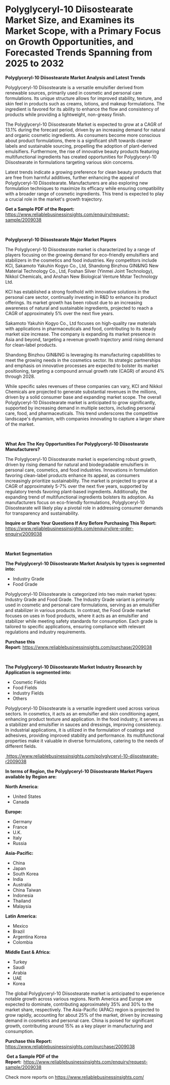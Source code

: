 <p><h1>Polyglyceryl-10 Diisostearate Market Size, and Examines its Market Scope, with a Primary Focus on Growth Opportunities, and Forecasted Trends Spanning from 2025 to 2032</h1></p><p><strong>Polyglyceryl-10 Diisostearate Market Analysis and Latest Trends</strong></p>
<p><p>Polyglyceryl-10 Diisostearate is a versatile emulsifier derived from renewable sources, primarily used in cosmetic and personal care formulations. Its unique structure allows for improved stability, texture, and skin feel in products such as creams, lotions, and makeup formulations. The ingredient is favored for its ability to enhance the flow and consistency of products while providing a lightweight, non-greasy finish.</p><p>The Polyglyceryl-10 Diisostearate Market is expected to grow at a CAGR of 13.1% during the forecast period, driven by an increasing demand for natural and organic cosmetic ingredients. As consumers become more conscious about product formulations, there is a significant shift towards cleaner labels and sustainable sourcing, propelling the adoption of plant-derived emulsifiers. Furthermore, the rise of innovative beauty products featuring multifunctional ingredients has created opportunities for Polyglyceryl-10 Diisostearate in formulations targeting various skin concerns.</p><p>Latest trends indicate a growing preference for clean beauty products that are free from harmful additives, further enhancing the appeal of Polyglyceryl-10 Diisostearate. Manufacturers are also exploring new formulation techniques to maximize its efficacy while ensuring compatibility with a broader range of cosmetic ingredients. This trend is expected to play a crucial role in the market's growth trajectory.</p></p>
<p><strong>Get a Sample PDF of the Report:&nbsp;</strong> <a href="https://www.reliablebusinessinsights.com/enquiry/request-sample/2009038?utm_campaign=101&utm_medium=2&utm_source=Github&utm_content=ia&utm_term=05022025&utm_id=polyglyceryl-10-diisostearate">https://www.reliablebusinessinsights.com/enquiry/request-sample/2009038</a></p>
<p>&nbsp;</p>
<p><strong>Polyglyceryl-10 Diisostearate Major Market Players</strong></p>
<p><p>The Polyglyceryl-10 Diisostearate market is characterized by a range of players focusing on the growing demand for eco-friendly emulsifiers and stabilizers in the cosmetics and food industries. Key competitors include KCI, Sakamoto Yakuhin Kogyo Co., Ltd, Shandong Binzhou GIN&ING New Material Technology Co., Ltd, Foshan Silver (Yinmei Joint Technology), Nikkol Chemicals, and Anshan New Biological Venture Mstar Technology Ltd.</p><p>KCI has established a strong foothold with innovative solutions in the personal care sector, continually investing in R&D to enhance its product offerings. Its market growth has been robust due to an increasing awareness of natural and sustainable ingredients, projected to reach a CAGR of approximately 5% over the next five years.</p><p>Sakamoto Yakuhin Kogyo Co., Ltd focuses on high-quality raw materials with applications in pharmaceuticals and food, contributing to its steady market size increase. The company is expanding its market presence in Asia and beyond, targeting a revenue growth trajectory amid rising demand for clean-label products.</p><p>Shandong Binzhou GIN&ING is leveraging its manufacturing capabilities to meet the growing needs in the cosmetics sector. Its strategic partnerships and emphasis on innovative processes are expected to bolster its market positioning, targeting a compound annual growth rate (CAGR) of around 4% through 2028.</p><p>While specific sales revenues of these companies can vary, KCI and Nikkol Chemicals are projected to generate substantial revenues in the millions, driven by a solid consumer base and expanding market scope. The overall Polyglyceryl-10 Diisostearate market is anticipated to grow significantly, supported by increasing demand in multiple sectors, including personal care, food, and pharmaceuticals. This trend underscores the competitive landscape's dynamism, with companies innovating to capture a larger share of the market.</p></p>
<p>&nbsp;</p>
<p><strong>What Are The Key Opportunities For Polyglyceryl-10 Diisostearate Manufacturers?</strong></p>
<p><p>The Polyglyceryl-10 Diisostearate market is experiencing robust growth, driven by rising demand for natural and biodegradable emulsifiers in personal care, cosmetics, and food industries. Innovations in formulation favoring clean-label products enhance its appeal, as consumers increasingly prioritize sustainability. The market is projected to grow at a CAGR of approximately 5-7% over the next five years, supported by regulatory trends favoring plant-based ingredients. Additionally, the expanding trend of multifunctional ingredients bolsters its adoption. As manufacturers focus on eco-friendly formulations, Polyglyceryl-10 Diisostearate will likely play a pivotal role in addressing consumer demands for transparency and sustainability.</p></p>
<p><strong>Inquire or Share Your Questions If Any Before Purchasing This Report:</strong> <a href="https://www.reliablebusinessinsights.com/enquiry/pre-order-enquiry/2009038?utm_campaign=101&utm_medium=2&utm_source=Github&utm_content=ia&utm_term=05022025&utm_id=polyglyceryl-10-diisostearate">https://www.reliablebusinessinsights.com/enquiry/pre-order-enquiry/2009038</a></p>
<p>&nbsp;</p>
<p><strong>Market Segmentation</strong></p>
<p><strong>The Polyglyceryl-10 Diisostearate Market Analysis by types is segmented into:</strong></p>
<p><ul><li>Industry Grade</li><li>Food Grade</li></ul></p>
<p><p>Polyglyceryl-10 Diisostearate is categorized into two main market types: Industry Grade and Food Grade. The Industry Grade variant is primarily used in cosmetic and personal care formulations, serving as an emulsifier and stabilizer in various products. In contrast, the Food Grade market focuses on uses in food products, where it acts as an emulsifier and stabilizer while meeting safety standards for consumption. Each grade is tailored to specific applications, ensuring compliance with relevant regulations and industry requirements.</p></p>
<p><strong>Purchase this Report:&nbsp;</strong><a href="https://www.reliablebusinessinsights.com/purchase/2009038?utm_campaign=101&utm_medium=2&utm_source=Github&utm_content=ia&utm_term=05022025&utm_id=polyglyceryl-10-diisostearate">https://www.reliablebusinessinsights.com/purchase/2009038</a></p>
<p>&nbsp;</p>
<p><strong>The Polyglyceryl-10 Diisostearate Market Industry Research by Application is segmented into:</strong></p>
<p><ul><li>Cosmetic Fields</li><li>Food Fields</li><li>Industry Fields</li><li>Others</li></ul></p>
<p><p>Polyglyceryl-10 Diisostearate is a versatile ingredient used across various sectors. In cosmetics, it acts as an emulsifier and skin conditioning agent, enhancing product texture and application. In the food industry, it serves as a stabilizer and emulsifier in sauces and dressings, improving consistency. In industrial applications, it is utilized in the formulation of coatings and adhesives, providing improved stability and performance. Its multifunctional properties make it valuable in diverse formulations, catering to the needs of different fields.</p></p>
<p><a href="https://www.reliablebusinessinsights.com/polyglyceryl-10-diisostearate-r2009038?utm_campaign=101&utm_medium=2&utm_source=Github&utm_content=ia&utm_term=05022025&utm_id=polyglyceryl-10-diisostearate">&nbsp;https://www.reliablebusinessinsights.com/polyglyceryl-10-diisostearate-r2009038</a></p>
<p><strong>In terms of Region, the Polyglyceryl-10 Diisostearate Market Players available by Region are:</strong></p>
<p>
    <p> <strong> North America: </strong>
        <ul>
            <li>United States</li>
            <li>Canada</li>
        </ul>
        </p> 
    <p> <strong> Europe: </strong>
        <ul>
            <li>Germany</li>
            <li>France</li>
            <li>U.K.</li>
            <li>Italy</li>
            <li>Russia</li>
        </ul>
        </p> 
    <p> <strong> Asia-Pacific: </strong>
        <ul>
            <li>China</li>
            <li>Japan</li>
            <li>South Korea</li>
            <li>India</li>
            <li>Australia</li>
            <li>China Taiwan</li>
            <li>Indonesia</li>
            <li>Thailand</li>
            <li>Malaysia</li>
        </ul>
        </p> 
    <p> <strong> Latin America: </strong>
        <ul>
            <li>Mexico</li>
            <li>Brazil</li>
            <li>Argentina Korea</li>
            <li>Colombia</li>
        </ul>
        </p> 
    <p> <strong> Middle East & Africa: </strong>
        <ul>
            <li>Turkey</li>
            <li>Saudi</li>
            <li>Arabia</li>
            <li>UAE</li>
            <li>Korea</li>
        </ul>
    </p>
    </p>
<p><p>The global Polyglyceryl-10 Diisostearate market is anticipated to experience notable growth across various regions. North America and Europe are expected to dominate, contributing approximately 35% and 30% to the market share, respectively. The Asia-Pacific (APAC) region is projected to grow rapidly, accounting for about 25% of the market, driven by increasing demand in cosmetics and personal care. China is poised for significant growth, contributing around 15% as a key player in manufacturing and consumption.</p></p>
<p><strong>Purchase this Report: </strong><a href="https://www.reliablebusinessinsights.com/purchase/2009038?utm_campaign=101&utm_medium=2&utm_source=Github&utm_content=ia&utm_term=05022025&utm_id=polyglyceryl-10-diisostearate">https://www.reliablebusinessinsights.com/purchase/2009038</a></p>
<p>&nbsp;<strong>Get a Sample PDF of the Report:&nbsp;&nbsp;</strong><a href="https://www.reliablebusinessinsights.com/enquiry/request-sample/2009038?utm_campaign=101&utm_medium=2&utm_source=Github&utm_content=ia&utm_term=05022025&utm_id=polyglyceryl-10-diisostearate">https://www.reliablebusinessinsights.com/enquiry/request-sample/2009038</a></p>
<p><strong></strong></p>
<p>Check more reports on <a href="https://www.reliablebusinessinsights.com/?utm_campaign=101&utm_medium=2&utm_source=Github&utm_content=ia&utm_term=05022025&utm_id=polyglyceryl-10-diisostearate">https://www.reliablebusinessinsights.com/</a></p>
